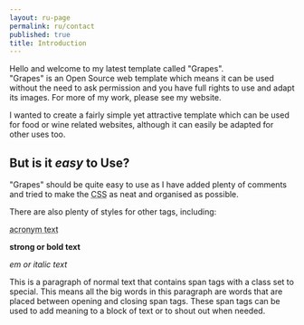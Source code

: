 ```yaml
---
layout: ru-page
permalink: ru/contact
published: true
title: Introduction
---
```


<p>Hello and welcome to my latest template called &quot;Grapes&quot;.  
<br /> 
&quot;Grapes&quot; is an Open Source web template which means it can be used without the need to ask permission and you have full rights to use and adapt its images.  For more of my work, please see my website.</a>
</p>
<p>
    I wanted to create a fairly simple yet attractive template which can be used for food or wine related websites, although it can easily be adapted for other uses too. 
</p>
    
    
<h2>But is it <em>easy</em> to Use?</h2>
<p>&quot;Grapes&quot; should be quite easy to use as I have added plenty of comments and tried to make the <acronym title="Cascading Style Sheet">CSS</acronym> as neat and organised as possible. 
</p>
<p>There are also plenty of styles for other tags, including:</p>
    
<p><acronym title="acronym text">acronym text</acronym></p>
    
<p><strong>strong or bold text</strong></p>
    
<p><em>em or italic text</em></p>
    
<p>This is a paragraph of normal text that contains <span>span</span> tags with a class set to <span>special</span>.  This means all the <span>big words</span> in this paragraph are words that are placed between opening and closing <span>span</span> tags.  These span tags can be used to add meaning to a block of text or to <span>shout out</span> when needed.</p>
